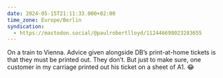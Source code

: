 ```yaml
---
date: 2024-05-15T21:11:33.000+02:00
time_zone: Europe/Berlin
syndication:
  - https://mastodon.social/@paulrobertlloyd/112446698023283655
---
```


On a train to Vienna. Advice given alongside DB’s print-at-home tickets is that they must be printed out. They don’t. But just to make sure, one customer in my carriage printed out his ticket on a sheet of A1. 😂
